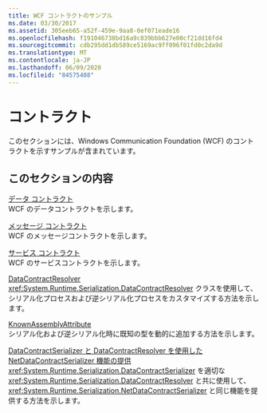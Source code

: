 ```yaml
---
title: WCF コントラクトのサンプル
ms.date: 03/30/2017
ms.assetid: 305eeb65-a52f-459e-9aa8-0ef071eade16
ms.openlocfilehash: f191046738bd16a9c839bbb627e00cf21dd16fd4
ms.sourcegitcommit: cdb295dd1db589ce5169ac9ff096f01fd0c2da9d
ms.translationtype: MT
ms.contentlocale: ja-JP
ms.lasthandoff: 06/09/2020
ms.locfileid: "84575408"
---
```

# <a name="contract"></a>コントラクト

このセクションには、Windows Communication Foundation (WCF) のコントラクトを示すサンプルが含まれています。  
  
## <a name="in-this-section"></a>このセクションの内容  
 [データ コントラクト](data-contracts.md)  
 WCF のデータコントラクトを示します。  
  
 [メッセージ コントラクト](message-contracts.md)  
 WCF のメッセージコントラクトを示します。  
  
 [サービス コントラクト](service-contracts.md)  
 WCF のサービスコントラクトを示します。  
  
 [DataContractResolver](datacontractresolver.md)  
 <xref:System.Runtime.Serialization.DataContractResolver> クラスを使用して、シリアル化プロセスおよび逆シリアル化プロセスをカスタマイズする方法を示します。  
  
 [KnownAssemblyAttribute](knownassemblyattribute.md)  
 シリアル化および逆シリアル化時に既知の型を動的に追加する方法を示します。  
  
 [DataContractSerializer と DataContractResolver を使用した NetDataContractSerializer 機能の提供](datacontractserializer-datacontractresolver-netdatacontractserializer.md)  
 <xref:System.Runtime.Serialization.DataContractSerializer> を適切な <xref:System.Runtime.Serialization.DataContractResolver> と共に使用して、<xref:System.Runtime.Serialization.NetDataContractSerializer> と同じ機能を提供する方法を示します。
